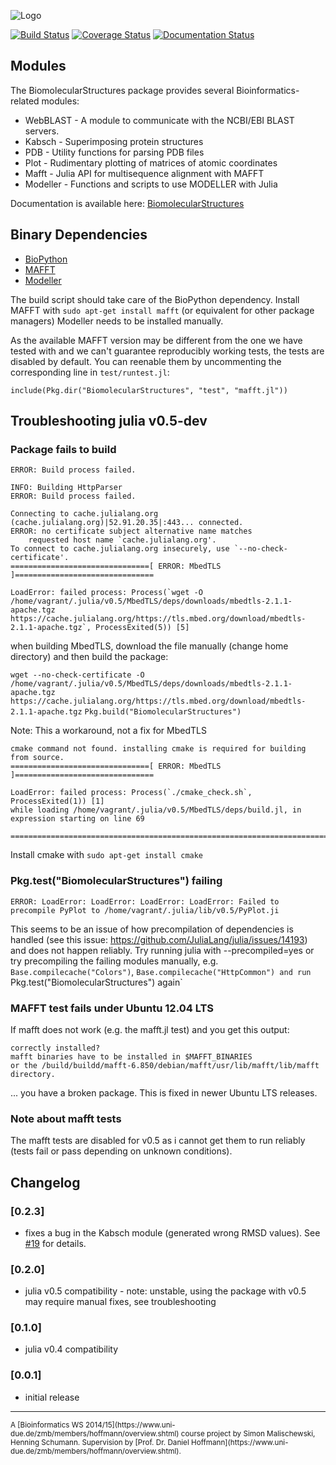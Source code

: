 ![Logo](https://raw.githubusercontent.com/hng/BiomolecularStructures/master/docs/assets/biom-logo.png)

[![Build Status](https://travis-ci.org/hng/BiomolecularStructures.jl.svg?branch=master)](https://travis-ci.org/hng/BiomolecularStructures.jl) [![Coverage Status](https://coveralls.io/repos/hng/BiomolecularStructures.jl/badge.svg?branch=master)](https://coveralls.io/r/hng/BiomolecularStructures.jl?branch=master) [![Documentation Status](https://readthedocs.org/projects/biomolecularstructures/badge/?version=latest)](https://readthedocs.org/projects/biomolecularstructures/?badge=latest)

## Modules

The BiomolecularStructures package provides several Bioinformatics-related modules:

* WebBLAST - A module to communicate with the NCBI/EBI BLAST servers.
* Kabsch - Superimposing protein structures
* PDB - Utility functions for parsing PDB files
* Plot - Rudimentary plotting of matrices of atomic coordinates
* Mafft - Julia API for multisequence alignment with MAFFT
* Modeller - Functions and scripts to use MODELLER with Julia

Documentation is available here: [BiomolecularStructures](https://biomolecularstructures.readthedocs.org/en/latest/)

## Binary Dependencies

* [BioPython](http://biopython.org/wiki/Main_Page)
* [MAFFT](http://mafft.cbrc.jp/alignment/software/)
* [Modeller](https://salilab.org/modeller/)

The build script should take care of the BioPython dependency. Install MAFFT with `sudo apt-get install mafft` (or equivalent for other package managers) Modeller needs to be installed manually.

As the available MAFFT version may be different from the one we have tested with and we can't guarantee reproducibly working tests, the tests are disabled by default. You can reenable them by uncommenting the corresponding line in `test/runtest.jl`:

`include(Pkg.dir("BiomolecularStructures", "test", "mafft.jl"))`

## Troubleshooting julia v0.5-dev

### Package fails to build

`ERROR: Build process failed.`

```
INFO: Building HttpParser
ERROR: Build process failed.
```

```
Connecting to cache.julialang.org (cache.julialang.org)|52.91.20.35|:443... connected.
ERROR: no certificate subject alternative name matches
	requested host name `cache.julialang.org'.
To connect to cache.julialang.org insecurely, use `--no-check-certificate'.
===============================[ ERROR: MbedTLS ]===============================

LoadError: failed process: Process(`wget -O /home/vagrant/.julia/v0.5/MbedTLS/deps/downloads/mbedtls-2.1.1-apache.tgz https://cache.julialang.org/https://tls.mbed.org/download/mbedtls-2.1.1-apache.tgz`, ProcessExited(5)) [5]
```

when building MbedTLS, download the file manually (change home directory) and then build the package:

`wget --no-check-certificate -O /home/vagrant/.julia/v0.5/MbedTLS/deps/downloads/mbedtls-2.1.1-apache.tgz https://cache.julialang.org/https://tls.mbed.org/download/mbedtls-2.1.1-apache.tgz`
`Pkg.build("BiomolecularStructures")`

Note: This a workaround, not a fix for MbedTLS

```
cmake command not found. installing cmake is required for building from source.
===============================[ ERROR: MbedTLS ]===============================

LoadError: failed process: Process(`./cmake_check.sh`, ProcessExited(1)) [1]
while loading /home/vagrant/.julia/v0.5/MbedTLS/deps/build.jl, in expression starting on line 69

================================================================================
```

Install cmake with `sudo apt-get install cmake`

### Pkg.test("BiomolecularStructures") failing

`ERROR: LoadError: LoadError: LoadError: LoadError: Failed to precompile PyPlot to /home/vagrant/.julia/lib/v0.5/PyPlot.ji`

This seems to be an issue of how precompilation of dependencies is handled (see this issue: https://github.com/JuliaLang/julia/issues/14193) and does not happen reliably. Try running julia with --precompiled=yes or try precompiling the failing modules manually, e.g. `Base.compilecache("Colors")`, `Base.compilecache("HttpCommon") and run `Pkg.test("BiomolecularStructures") again`

### MAFFT test fails under Ubuntu 12.04 LTS

If mafft does not work (e.g. the mafft.jl test) and you get this output:

```
correctly installed?
mafft binaries have to be installed in $MAFFT_BINARIES
or the /build/buildd/mafft-6.850/debian/mafft/usr/lib/mafft/lib/mafft directory.
```
... you have a broken package. This is fixed in newer Ubuntu LTS releases.

### Note about mafft tests

The mafft tests are disabled for v0.5 as i cannot get them to run reliably (tests fail or pass depending on unknown conditions).

## Changelog

### [0.2.3]

- fixes a bug in the Kabsch module (generated wrong RMSD values). See [#19](https://github.com/hng/BiomolecularStructures.jl/issues/19) for details.

### [0.2.0]

- julia v0.5 compatibility - note: unstable, using the package with v0.5 may require manual fixes, see troubleshooting

### [0.1.0]

- julia v0.4 compatibility

### [0.0.1]

- initial release

<hr />
<small>A [Bioinformatics WS 2014/15](https://www.uni-due.de/zmb/members/hoffmann/overview.shtml) course project by Simon Malischewski, Henning Schumann. Supervision by [Prof. Dr. Daniel Hoffmann](https://www.uni-due.de/zmb/members/hoffmann/overview.shtml).</small>
